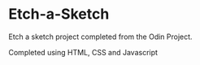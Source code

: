# Etch-a-Sketch

Etch a sketch project completed from the Odin Project.

Completed using HTML, CSS and Javascript